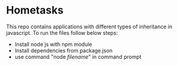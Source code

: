 # Hometasks
This repo contains applications with different types of inheritance in javascript.
To run the files follow below steps:
- Install node js with npm module
- Install dependencies from package.json
- use command "node *filename*" in command prompt
